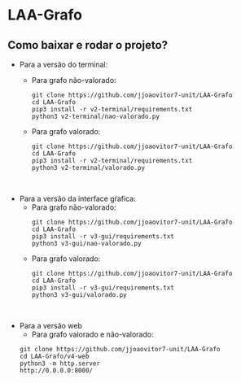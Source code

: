 # LAA-Grafo
## Como baixar e rodar o projeto?
* Para a versão do terminal:
  * Para grafo não-valorado:
    ```
    git clone https://github.com/jjoaovitor7-unit/LAA-Grafo
    cd LAA-Grafo
    pip3 install -r v2-terminal/requirements.txt
    python3 v2-terminal/nao-valorado.py
    ```

  * Para grafo valorado:
    ```
    git clone https://github.com/jjoaovitor7-unit/LAA-Grafo
    cd LAA-Grafo
    pip3 install -r v2-terminal/requirements.txt
    python3 v2-terminal/valorado.py
    ```

 <br />

* Para a versão da interface gŕafica:
  * Para grafo não-valorado:
    ```
    git clone https://github.com/jjoaovitor7-unit/LAA-Grafo
    cd LAA-Grafo
    pip3 install -r v3-gui/requirements.txt
    python3 v3-gui/nao-valorado.py
    ```
  * Para grafo valorado:
    ```
    git clone https://github.com/jjoaovitor7-unit/LAA-Grafo
    cd LAA-Grafo
    pip3 install -r v3-gui/requirements.txt
    python3 v3-gui/valorado.py
    ```

 <br />

* Para a versão web
  * Para grafo valorado e não-valorado:
  ```
  git clone https://github.com/jjoaovitor7-unit/LAA-Grafo
  cd LAA-Grafo/v4-web
  python3 -m http.server
  http://0.0.0.0:8000/
  ```
